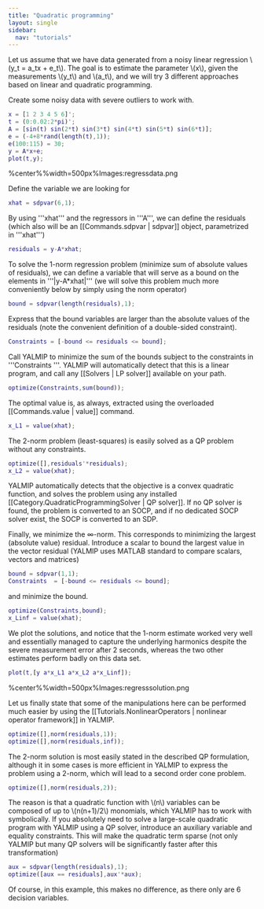 ```yaml
---
title: "Quadratic programming"
layout: single
sidebar:
  nav: "tutorials"
---
```


Let us assume that we have data generated from a noisy linear regression \\(y_t = a_tx + e_t\\). The goal is to estimate the parameter \\(x\\), given the measurements \\(y_t\\) and \\(a_t\\), and we will try 3 different approaches based on linear and quadratic programming.

Create some noisy data with severe outliers to work with.

````matlab
x = [1 2 3 4 5 6]';
t = (0:0.02:2*pi)';
A = [sin(t) sin(2*t) sin(3*t) sin(4*t) sin(5*t) sin(6*t)];
e = (-4+8*rand(length(t),1));
e(100:115) = 30;
y = A*x+e;
plot(t,y);
````

%center%%width=500px%Images:regressdata.png

Define the variable we are looking for

````matlab
xhat = sdpvar(6,1);
````

By using '''xhat''' and the regressors in '''A''', we can define the residuals (which also will be an [[Commands.sdpvar | sdpvar]] object, parametrized in '''xhat''')

````matlab
residuals = y-A*xhat;
```` 

To solve the 1-norm regression problem (minimize sum of absolute values of residuals), we can define a variable that will serve as a bound on the elements in '''|y-A*xhat|''' (we will solve this problem much more conveniently below by simply using the norm operator)

````matlab
bound = sdpvar(length(residuals),1);
```` 

Express that the bound variables are larger than the absolute values of the residuals (note the convenient definition of a double-sided constraint).

````matlab
Constraints = [-bound <= residuals <= bound];
```` 
 
Call YALMIP to minimize the sum of the bounds subject to the constraints in '''Constraints '''. YALMIP will automatically detect that this is a linear program, and call any [[Solvers | LP solver]] available on your path.

````matlab
optimize(Constraints,sum(bound));
````  

The optimal value is, as always, extracted using the overloaded [[Commands.value | value]] command.

````matlab
x_L1 = value(xhat);
````  

The 2-norm problem (least-squares) is easily solved as a QP problem without any constraints.

````matlab
optimize([],residuals'*residuals);
x_L2 = value(xhat);
```` 

YALMIP automatically detects that the objective is a convex quadratic function, and solves the problem using any installed [[Category.QuadraticProgrammingSolver | QP solver]]. If no QP solver is found, the problem is converted to an SOCP, and if no dedicated SOCP solver exist, the SOCP is converted to an SDP. 

Finally, we minimize the &infin;-norm. This corresponds to minimizing the largest (absolute value) residual. Introduce a scalar to bound the largest value in the vector residual (YALMIP uses MATLAB standard to compare scalars, vectors and matrices)

````matlab
bound = sdpvar(1,1);
Constraints  = [-bound <= residuals <= bound];
````  

and minimize the bound.

````matlab
optimize(Constraints,bound);
x_Linf = value(xhat);
````

We plot the solutions, and notice that the 1-norm estimate worked very well and essentially managed to capture the underlying harmonics despite the severe measurement error after 2 seconds, whereas the two other estimates perform badly on this data set.

````matlab
plot(t,[y a*x_L1 a*x_L2 a*x_Linf]);
````

%center%%width=500px%Images:regresssolution.png

Let us finally state that some of the manipulations here can be performed much easier by using the [[Tutorials.NonlinearOperators | nonlinear operator framework]] in YALMIP.

````matlab
optimize([],norm(residuals,1));
optimize([],norm(residuals,inf));
````

The 2-norm solution is most easily stated in the described QP formulation, although it in some cases is more efficient in YALMIP to express the problem using a 2-norm, which will lead to a second order cone problem. 

````matlab
optimize([],norm(residuals,2));
````

The reason is that a quadratic function with \\(n\\) variables can be composed of up to \\(n(n+1)/2\\) monomials, which YALMIP has to work with symbolically. If you absolutely need to solve a large-scale quadratic program with YALMIP using a QP solver, introduce an auxiliary variable and equality constraints. This will make the quadratic term sparse (not only YALMIP but many QP solvers will be significantly faster after this transformation)

````matlab
aux = sdpvar(length(residuals),1);
optimize([aux == residuals],aux'*aux);
````

Of course, in this example, this makes no difference, as there only are 6 decision variables.
